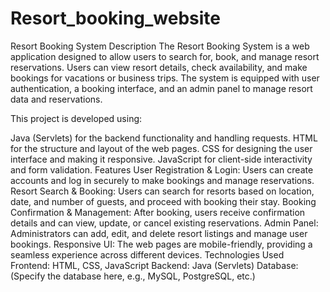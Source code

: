 # Resort_booking_website
Resort Booking System
Description
The Resort Booking System is a web application designed to allow users to search for, book, and manage resort reservations. Users can view resort details, check availability, and make bookings for vacations or business trips. The system is equipped with user authentication, a booking interface, and an admin panel to manage resort data and reservations.

This project is developed using:

Java (Servlets) for the backend functionality and handling requests.
HTML for the structure and layout of the web pages.
CSS for designing the user interface and making it responsive.
JavaScript for client-side interactivity and form validation.
Features
User Registration & Login: Users can create accounts and log in securely to make bookings and manage reservations.
Resort Search & Booking: Users can search for resorts based on location, date, and number of guests, and proceed with booking their stay.
Booking Confirmation & Management: After booking, users receive confirmation details and can view, update, or cancel existing reservations.
Admin Panel: Administrators can add, edit, and delete resort listings and manage user bookings.
Responsive UI: The web pages are mobile-friendly, providing a seamless experience across different devices.
Technologies Used
Frontend: HTML, CSS, JavaScript
Backend: Java (Servlets)
Database: (Specify the database here, e.g., MySQL, PostgreSQL, etc.)
